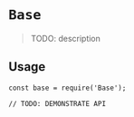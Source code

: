 # `Base`

> TODO: description

## Usage

```
const base = require('Base');

// TODO: DEMONSTRATE API
```
